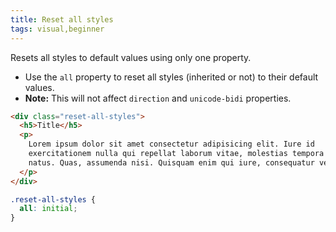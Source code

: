 ```yaml
---
title: Reset all styles
tags: visual,beginner
---
```


Resets all styles to default values using only one property.

- Use the `all` property to reset all styles (inherited or not) to their default values.
- **Note:** This will not affect `direction` and `unicode-bidi` properties.

```html
<div class="reset-all-styles">
  <h5>Title</h5>
  <p>
    Lorem ipsum dolor sit amet consectetur adipisicing elit. Iure id
    exercitationem nulla qui repellat laborum vitae, molestias tempora velit
    natus. Quas, assumenda nisi. Quisquam enim qui iure, consequatur velit sit?
  </p>
</div>
```

```css
.reset-all-styles {
  all: initial;
}
```
